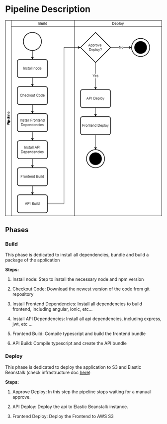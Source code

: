 # Pipeline Description

![pipeline-diagram](img/diagrams/pipeline.png)

## Phases

### Build

This phase is dedicated to install all dependencies, bundle and build a package of the application

**Steps:**
 
1. Install node: Step to install the necessary node and npm version

2. Checkout Code: Download the newest version of the code from git repository

3. Install Frontend Dependencies: Install all dependencies to build frontend, including angular, ionic, etc...

4. Install API Dependencies: Install all api dependencies, including express, jwt, etc ...

5. Frontend Build: Compile typescript and build the frontend bundle

6. API Build: Compile typescript and create the API bundle

### Deploy

This phase is dedicated to deploy the application to S3 and Elastic Beanstalk (check infrastructure doc [here](Infrastructure_description.md))

**Steps:**

1. Approve Deploy: In this step the pipeline stops waiting for a manual approve.

2. API Deploy: Deploy the api to Elastic Beanstalk instance.

3. Frontend Deploy: Deploy the Frontend to AWS S3

